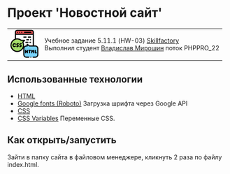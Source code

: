 # Проект 'Новостной сайт'

<table>
  <tr>
    <td>
      <img src="./images/html_css.png">
    </td>
    <td>
      Учебное задание 5.11.1 (HW-03) <a href="https://skillfactory.ru/">Skillfactory</a><br> 
      Выполнил студент <a href="https://github.com/Vlad-Miroshin">Владислав Мирошин</a> поток PHPPRO_22 
    </td>
  </tr>
</table>

## Использованные технологии

- [HTML](https://www.w3.org/TR/2021/SPSD-html52-20210128/)
- [Google fonts (Roboto)](https://fonts.google.com/specimen/Roboto) Загрузка шрифта через Google API
- [CSS](https://developer.mozilla.org/ru/docs/Learn/Getting_started_with_the_web/CSS_basics)
- [CSS Variables](https://developer.mozilla.org/ru/docs/Web/CSS/Using_CSS_custom_properties) Переменные CSS.

## Как открыть/запустить

Зайти в папку сайта в файловом менеджере, кликнуть 2 раза по файлу index.html.